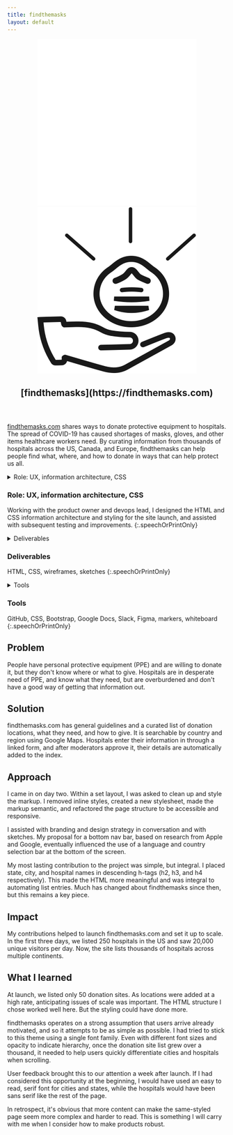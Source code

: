 ```yaml
---
title: findthemasks
layout: default
---
```


<article class="projContainer" markdown="1">
<div class="projLimitWidth" markdown="1">

<header class="flexCenter">
<img src="images/ftm-logo-dk.svg" alt="a shining mask above an outstreched hand" class="preferDark logoInLock">
<img src="images/ftm-logo-lt.svg" alt="a shining mask above an outstreched hand" class="preferLight logoInLock">
<h1 class="lockupBreakVert" markdown="1">[findthemasks](https://findthemasks.com)</h1>
</header>

[findthemasks.com](https://findthemasks.com) shares ways to donate protective equipment to hospitals. The spread of COVID-19 has caused shortages of masks, gloves, and other items healthcare workers need. By curating information from thousands of hospitals across the US, Canada, and Europe, findthemasks can help people find what, where, and how to donate in ways that can help protect us all.

<section markdown="1">
<details aria-expanded="true/false" tabindex="0" role="button" class="smallerBreak screenOnly"> <!-- for accessibility, details elements are set to not show if a screen reader or printer is being used -->
<summary>Role: UX, information architecture, CSS</summary>
<div>
Working with the product owner and devops lead, I designed the HTML and CSS information architecture and styling for the site launch, and assisted with subsequent testing and improvements.
</div>
</details>

<h3 class="speechOrPrintOnly">Role: UX, information architecture, CSS</h3> <!-- accessible version of above for screen readers and printing -->

Working with the product owner and devops lead, I designed the HTML and CSS information architecture and styling for the site launch, and assisted with subsequent testing and improvements.
{:.speechOrPrintOnly}

<details aria-expanded="true/false" tabindex="0" role="button" class="smallestBreak screenOnly">
<summary>Deliverables</summary>
<div>
HTML, CSS, wireframes, sketches, site prototypes
</div>
</details>

<h3 class="speechOrPrintOnly">Deliverables</h3> <!-- accessible version of above -->

HTML, CSS, wireframes, sketches
{:.speechOrPrintOnly}

<details aria-expanded="true/false" tabindex="0" role="button" class="smallestBreak screenOnly">
<summary>Tools</summary>
<div>
GitHub, CSS, Bootstrap, Google Docs, Slack, Figma, markers, whiteboard
</div>
</details>

<h3 class="speechOrPrintOnly">Tools</h3> <!-- accessible version of above -->

GitHub, CSS, Bootstrap, Google Docs, Slack, Figma, markers, whiteboard
{:.speechOrPrintOnly}
</section>

<section class="medBreak" markdown="1">
<h2 class="centerGrid" markdown="1">Problem</h2>

People have personal protective equipment (PPE) and are willing to donate it, but they don't know where or what to give. Hospitals are in desperate need of PPE, and know what they need, but are overburdened and don't have a good way of getting that information out.
</section>

<section class="medBreak" markdown="1">
<h2 class="centerGrid" markdown="1">Solution</h2>

findthemasks.com has general guidelines and a curated list of donation locations, what they need, and how to give. It is searchable by country and region using Google Maps. Hospitals enter their information in through a linked form, and after moderators approve it, their details are automatically added to the index.
</section>

<section class="medBreak" markdown="1">
<h2 class="centerGrid" markdown="1">Approach</h2>

I came in on day two. Within a set layout, I was asked to clean up and style the markup. I removed inline styles, created a new stylesheet, made the markup semantic, and refactored the page structure to be accessible and responsive.

I assisted with branding and design strategy in conversation and with sketches. My proposal for a bottom nav bar, based on research from Apple and Google, eventually influenced the use of a language and country selection bar at the bottom of the screen.

My most lasting contribution to the project was simple, but integral. I placed state, city, and hospital names in descending h-tags (h2, h3, and h4 respectively). This made the HTML more meaningful and was integral to automating list entries. Much has changed about findthemasks since then, but this remains a key piece.
</section>

<section class="medBreak" markdown="1">
<h2 class="centerGrid" markdown="1">Impact</h2>

My contributions helped to launch findthemasks.com and set it up to scale. In the first three days, we listed 250 hospitals in the US and saw 20,000 unique visitors per day. Now, the site lists thousands of hospitals across multiple continents.
</section>

<section markdown="1">
<h2>What I learned</h2>

At launch, we listed only 50 donation sites. As locations were added at a high rate, anticipating issues of scale was important. The HTML structure I chose worked well here. But the styling could have done more.

findthemasks operates on a strong assumption that users arrive already motivated, and so it attempts to be as simple as possible. I had tried to stick to this theme using a single font family. Even with different font sizes and opacity to indicate hierarchy, once the donation site list grew over a thousand, it needed to help users quickly differentiate cities and hospitals when scrolling.

User feedback brought this to our attention a week after launch. If I had considered this opportunity at the beginning, I would have used an easy to read, serif font for cities and states, while the hospitals would have been sans serif like the rest of the page.

In retrospect, it's obvious that more content can make the same-styled page seem more complex and harder to read. This is something I will carry with me when I consider how to make products robust.
</section>
</div>
</article>
